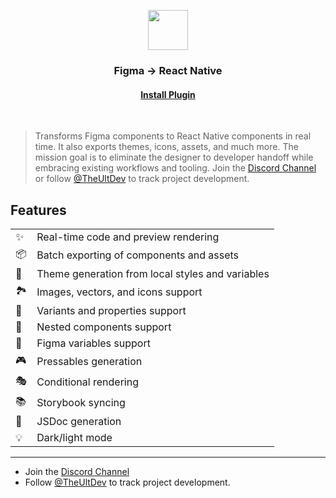 <p align="center">
  <img src="./images/logo.png" width="64px"/>
</p>
<h3 align="center">
  Figma → React Native
</h3>
<h4 align="center">
  <a href="https://www.figma.com/community/plugin/821138713091291738">
    Install Plugin
  </a>
</h4>
<br/>

> Transforms Figma components to React Native components in real time. It also exports themes, icons, assets, and much more. The mission goal is to eliminate the designer to developer handoff while embracing existing workflows and tooling. Join the [Discord Channel](https://discord.kat.tax) or follow [@TheUltDev](https://x.com/theultdev) to track project development.

## Features

|   |   |
| - | - |
| ✨ | Real-time code and preview rendering
| 📦 | Batch exporting of components and assets
| 🎨 | Theme generation from local styles and variables
| 🏞 | Images, vectors, and icons support
| 🎲 | Variants and properties support
| 🧱 | Nested components support
| 🧩 | Figma variables support
| 🎮 | Pressables generation
| 🎭 | Conditional rendering
| 📚 | Storybook syncing
| 📖 | JSDoc generation
| 💡 | Dark/light mode

---

- Join the [Discord Channel](https://discord.kat.tax)
- Follow [@TheUltDev](https://x.com/theultdev) to track project development.
